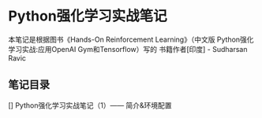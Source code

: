 # Python强化学习实战笔记

本笔记是根据图书《Hands-On Reinforcement Learning》（中文版 Python强化学习实战:应用OpenAI Gym和Tensorflow）写的
书籍作者[印度] - Sudharsan Ravic

## 笔记目录
[] Python强化学习实战笔记（1）—— 简介&环境配置
